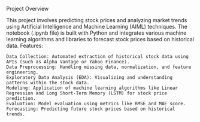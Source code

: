 Project Overview

This project involves predicting stock prices and analyzing market trends using Artificial Intelligence and Machine Learning (AIML) techniques. The notebook (.ipynb file) is built with Python and integrates various machine learning algorithms and libraries to forecast stock prices based on historical data.
Features:

    Data Collection: Automated extraction of historical stock data using APIs (such as Alpha Vantage or Yahoo Finance).
    Data Preprocessing: Handling missing data, normalization, and feature engineering.
    Exploratory Data Analysis (EDA): Visualizing and understanding patterns within the stock data.
    Modeling: Application of machine learning algorithms like Linear Regression and Long Short-Term Memory (LSTM) for stock price prediction.
    Evaluation: Model evaluation using metrics like RMSE and MAE score.
    Forecasting: Predicting future stock prices based on historical trends.
